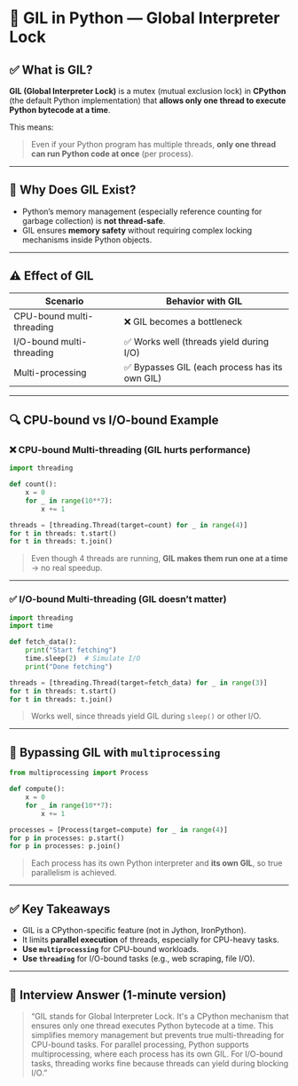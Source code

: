 # 🔐 GIL in Python — Global Interpreter Lock

## ✅ What is GIL?

**GIL (Global Interpreter Lock)** is a mutex (mutual exclusion lock) in **CPython** (the default Python implementation) that **allows only one thread to execute Python bytecode at a time**.

This means:
> Even if your Python program has multiple threads, **only one thread can run Python code at once** (per process).

---

## 🔧 Why Does GIL Exist?

- Python’s memory management (especially reference counting for garbage collection) is **not thread-safe**.
- GIL ensures **memory safety** without requiring complex locking mechanisms inside Python objects.

---

## ⚠️ Effect of GIL

| Scenario                    | Behavior with GIL           |
|-----------------------------|-----------------------------|
| CPU-bound multi-threading   | ❌ GIL becomes a bottleneck |
| I/O-bound multi-threading   | ✅ Works well (threads yield during I/O) |
| Multi-processing            | ✅ Bypasses GIL (each process has its own GIL) |

---

## 🔍 CPU-bound vs I/O-bound Example

### ❌ CPU-bound Multi-threading (GIL hurts performance)

```python
import threading

def count():
    x = 0
    for _ in range(10**7):
        x += 1

threads = [threading.Thread(target=count) for _ in range(4)]
for t in threads: t.start()
for t in threads: t.join()
```

> Even though 4 threads are running, **GIL makes them run one at a time** → no real speedup.

---

### ✅ I/O-bound Multi-threading (GIL doesn’t matter)

```python
import threading
import time

def fetch_data():
    print("Start fetching")
    time.sleep(2)  # Simulate I/O
    print("Done fetching")

threads = [threading.Thread(target=fetch_data) for _ in range(3)]
for t in threads: t.start()
for t in threads: t.join()
```

> Works well, since threads yield GIL during `sleep()` or other I/O.

---

## 🧪 Bypassing GIL with `multiprocessing`

```python
from multiprocessing import Process

def compute():
    x = 0
    for _ in range(10**7):
        x += 1

processes = [Process(target=compute) for _ in range(4)]
for p in processes: p.start()
for p in processes: p.join()
```

> Each process has its own Python interpreter and **its own GIL**, so true parallelism is achieved.

---

## ✅ Key Takeaways

- GIL is a CPython-specific feature (not in Jython, IronPython).
- It limits **parallel execution** of threads, especially for CPU-heavy tasks.
- **Use `multiprocessing`** for CPU-bound workloads.
- **Use `threading`** for I/O-bound tasks (e.g., web scraping, file I/O).

---

## 🧠 Interview Answer (1-minute version)

> “GIL stands for Global Interpreter Lock. It's a CPython mechanism that ensures only one thread executes Python bytecode at a time. This simplifies memory management but prevents true multi-threading for CPU-bound tasks. For parallel processing, Python supports multiprocessing, where each process has its own GIL. For I/O-bound tasks, threading works fine because threads can yield during blocking I/O.”


